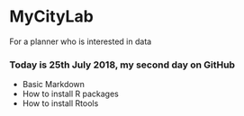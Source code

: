 # MyCityLab
For a planner who is interested in data
### Today is 25th July 2018, my second day on GitHub
* Basic Markdown
* How to install R packages
* How to install Rtools
